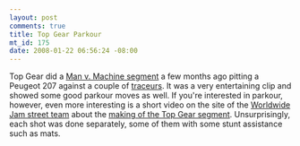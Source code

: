 ```yaml
--- 
layout: post
comments: true
title: Top Gear Parkour
mt_id: 175
date: 2008-01-22 06:56:24 -08:00
---
```

Top Gear did a [Man v. Machine segment](http://youtube.com/watch?v=MCyrDZmCijk) a few months ago pitting a Peugeot 207 against a couple of [traceurs](http://en.wikipedia.org/wiki/Parkour).  It was a very entertaining clip and showed some good parkour moves as well.  If you're interested in parkour, however, even more interesting is a short video on the site of the [Worldwide Jam street team](http://www.worldwidejam.tv/streetteam.1.parkour.html) about the [making of the Top Gear segment](http://www.worldwidejam.tv/topgear.parkour.jam.html).  Unsurprisingly, each shot was done separately, some of them with some stunt assistance such as mats.
